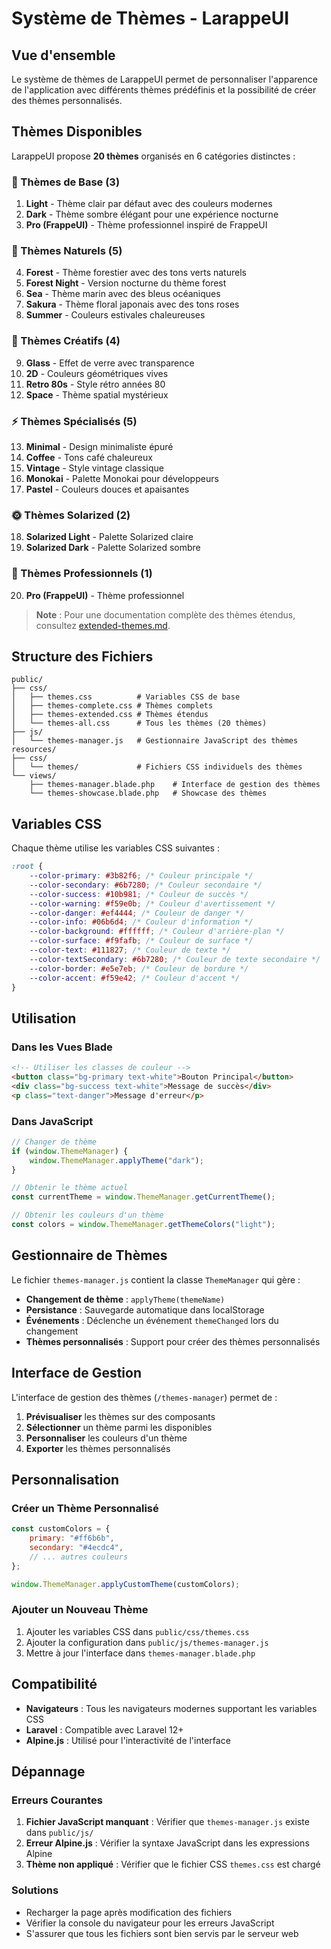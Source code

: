 # Système de Thèmes - LarappeUI

## Vue d'ensemble

Le système de thèmes de LarappeUI permet de personnaliser l'apparence de l'application avec différents thèmes prédéfinis et la possibilité de créer des thèmes personnalisés.

## Thèmes Disponibles

LarappeUI propose **20 thèmes** organisés en 6 catégories distinctes :

### 🎯 Thèmes de Base (3)

1. **Light** - Thème clair par défaut avec des couleurs modernes
2. **Dark** - Thème sombre élégant pour une expérience nocturne
3. **Pro (FrappeUI)** - Thème professionnel inspiré de FrappeUI

### 🌿 Thèmes Naturels (5)

4. **Forest** - Thème forestier avec des tons verts naturels
5. **Forest Night** - Version nocturne du thème forest
6. **Sea** - Thème marin avec des bleus océaniques
7. **Sakura** - Thème floral japonais avec des tons roses
8. **Summer** - Couleurs estivales chaleureuses

### 🎨 Thèmes Créatifs (4)

9. **Glass** - Effet de verre avec transparence
10. **2D** - Couleurs géométriques vives
11. **Retro 80s** - Style rétro années 80
12. **Space** - Thème spatial mystérieux

### ⚡ Thèmes Spécialisés (5)

13. **Minimal** - Design minimaliste épuré
14. **Coffee** - Tons café chaleureux
15. **Vintage** - Style vintage classique
16. **Monokai** - Palette Monokai pour développeurs
17. **Pastel** - Couleurs douces et apaisantes

### 🌞 Thèmes Solarized (2)

18. **Solarized Light** - Palette Solarized claire
19. **Solarized Dark** - Palette Solarized sombre

### 💼 Thèmes Professionnels (1)

20. **Pro (FrappeUI)** - Thème professionnel

> **Note** : Pour une documentation complète des thèmes étendus, consultez [extended-themes.md](extended-themes.md).

## Structure des Fichiers

```
public/
├── css/
│   ├── themes.css          # Variables CSS de base
│   ├── themes-complete.css # Thèmes complets
│   ├── themes-extended.css # Thèmes étendus
│   └── themes-all.css      # Tous les thèmes (20 thèmes)
├── js/
│   └── themes-manager.js   # Gestionnaire JavaScript des thèmes
resources/
├── css/
│   └── themes/             # Fichiers CSS individuels des thèmes
└── views/
    ├── themes-manager.blade.php    # Interface de gestion des thèmes
    └── themes-showcase.blade.php   # Showcase des thèmes
```

## Variables CSS

Chaque thème utilise les variables CSS suivantes :

```css
:root {
    --color-primary: #3b82f6; /* Couleur principale */
    --color-secondary: #6b7280; /* Couleur secondaire */
    --color-success: #10b981; /* Couleur de succès */
    --color-warning: #f59e0b; /* Couleur d'avertissement */
    --color-danger: #ef4444; /* Couleur de danger */
    --color-info: #06b6d4; /* Couleur d'information */
    --color-background: #ffffff; /* Couleur d'arrière-plan */
    --color-surface: #f9fafb; /* Couleur de surface */
    --color-text: #111827; /* Couleur de texte */
    --color-textSecondary: #6b7280; /* Couleur de texte secondaire */
    --color-border: #e5e7eb; /* Couleur de bordure */
    --color-accent: #f59e42; /* Couleur d'accent */
}
```

## Utilisation

### Dans les Vues Blade

```html
<!-- Utiliser les classes de couleur -->
<button class="bg-primary text-white">Bouton Principal</button>
<div class="bg-success text-white">Message de succès</div>
<p class="text-danger">Message d'erreur</p>
```

### Dans JavaScript

```javascript
// Changer de thème
if (window.ThemeManager) {
    window.ThemeManager.applyTheme("dark");
}

// Obtenir le thème actuel
const currentTheme = window.ThemeManager.getCurrentTheme();

// Obtenir les couleurs d'un thème
const colors = window.ThemeManager.getThemeColors("light");
```

## Gestionnaire de Thèmes

Le fichier `themes-manager.js` contient la classe `ThemeManager` qui gère :

-   **Changement de thème** : `applyTheme(themeName)`
-   **Persistance** : Sauvegarde automatique dans localStorage
-   **Événements** : Déclenche un événement `themeChanged` lors du changement
-   **Thèmes personnalisés** : Support pour créer des thèmes personnalisés

## Interface de Gestion

L'interface de gestion des thèmes (`/themes-manager`) permet de :

1. **Prévisualiser** les thèmes sur des composants
2. **Sélectionner** un thème parmi les disponibles
3. **Personnaliser** les couleurs d'un thème
4. **Exporter** les thèmes personnalisés

## Personnalisation

### Créer un Thème Personnalisé

```javascript
const customColors = {
    primary: "#ff6b6b",
    secondary: "#4ecdc4",
    // ... autres couleurs
};

window.ThemeManager.applyCustomTheme(customColors);
```

### Ajouter un Nouveau Thème

1. Ajouter les variables CSS dans `public/css/themes.css`
2. Ajouter la configuration dans `public/js/themes-manager.js`
3. Mettre à jour l'interface dans `themes-manager.blade.php`

## Compatibilité

-   **Navigateurs** : Tous les navigateurs modernes supportant les variables CSS
-   **Laravel** : Compatible avec Laravel 12+
-   **Alpine.js** : Utilisé pour l'interactivité de l'interface

## Dépannage

### Erreurs Courantes

1. **Fichier JavaScript manquant** : Vérifier que `themes-manager.js` existe dans `public/js/`
2. **Erreur Alpine.js** : Vérifier la syntaxe JavaScript dans les expressions Alpine
3. **Thème non appliqué** : Vérifier que le fichier CSS `themes.css` est chargé

### Solutions

-   Recharger la page après modification des fichiers
-   Vérifier la console du navigateur pour les erreurs JavaScript
-   S'assurer que tous les fichiers sont bien servis par le serveur web
